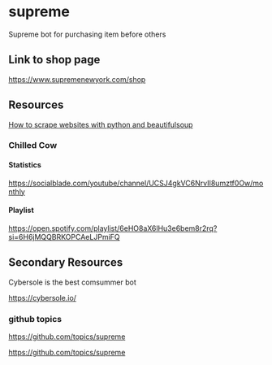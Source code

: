 # supreme
Supreme bot for purchasing item before others

## Link to shop page
https://www.supremenewyork.com/shop

## Resources
[How to scrape websites with python and beautifulsoup](https://medium.freecodecamp.org/how-to-scrape-websites-with-python-and-beautifulsoup-5946935d93fe)

### Chilled Cow
#### Statistics
https://socialblade.com/youtube/channel/UCSJ4gkVC6NrvII8umztf0Ow/monthly

#### Playlist
https://open.spotify.com/playlist/6eHO8aX6lHu3e6bem8r2rq?si=6H6jMQQBRKOPCAeLJPmiFQ



## Secondary Resources 
Cybersole is the best comsummer bot
 
 https://cybersole.io/



### github topics 
https://github.com/topics/supreme

https://github.com/topics/supreme
